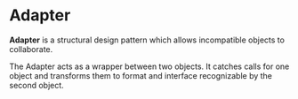 # Adapter

**Adapter** is a structural design pattern which allows incompatible objects to collaborate.

The Adapter acts as a wrapper between two objects. It catches calls for one object and transforms them to format and interface recognizable by the second object.